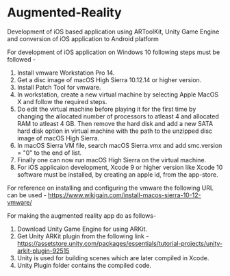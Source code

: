 # Augmented-Reality
Development of iOS based application using ARToolKit, Unity Game Engine and conversion of iOS application to Android platform

For development of iOS application on Windows 10 following steps must be followed -

1) Install vmware Workstation Pro 14.
2) Get a disc image of macOS High Sierra 10.12.14 or higher version.
3) Install Patch Tool for vmware.
4) In workstation, create a new virtual machine by selecting Apple MacOS X and follow the required steps.
5) Do edit the virtual machine before playing it for the first time by changing the allocated number of processors to atleast 4 and allocated RAM to atleast 4 GB. Then remove the hard disk and add a new SATA hard disk option in virtual machine with the path to the unzipped disc image of macOS High Sierra.
6) In macOS Sierra VM file, search macOS Sierra.vmx and add smc.version = "0" to the end of list.
7) Finally one can now run macOS High Sierra on the virtual machine.
8) For iOS applicaion development, Xcode 9 or higher version like Xcode 10 software must be installed, by creating an apple id, from the app-store. 

For reference on installing and configuring the vmware the following URL can be used - 
https://www.wikigain.com/install-macos-sierra-10-12-vmware/

For making the augmented reality app do as follows-

1) Download Unity Game Engine for using ARKit.
2) Get Unity ARKit plugin from the following link -
   https://assetstore.unity.com/packages/essentials/tutorial-projects/unity-arkit-plugin-92515
3) Unity is used for building scenes which are later compiled in Xcode. 
4) Unity Plugin folder contains the compiled code.
